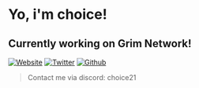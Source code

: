 # Yo, i'm choice!
## Currently working on Grim Network!

[![Website](https://img.shields.io/badge/Blog-444444)](https://www.tbxark.com)
[![Twitter](https://img.shields.io/badge/Twitter-1190df)](https://twitter.com/choice21onyt)
[![Github](https://img.shields.io/github/followers/choice21hax?label=Follow&style=social)](https://github.com/choice21hax)

> Contact me via discord: choice21
